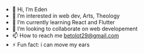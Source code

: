- 👋 Hi, I’m Eden
- 👀 I’m interested in web dev, Arts, Theology
- 🌱 I’m currently learning React and Flutter
- 💞️ I’m looking to collaborate on web developement
- 📫 How to reach me betolot29@gmail.com
- ⚡ Fun fact: i can move my ears

